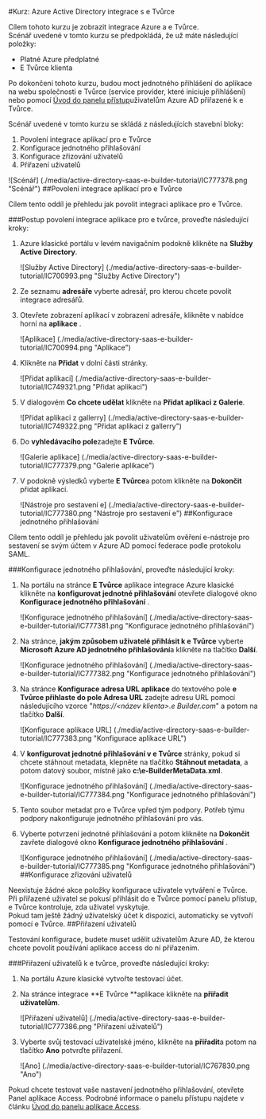 <properties 
    pageTitle="Kurz: Azure Active Directory integrace s e Tvůrce | Microsoft Azure" 
    description="Informace o používání e Tvůrce s Azure Active Directory povolit jednotné přihlašování, automatické vytváření a další!" 
    services="active-directory" 
    authors="jeevansd"  
    documentationCenter="na" 
    manager="femila"/>
<tags 
    ms.service="active-directory" 
    ms.devlang="na" 
    ms.topic="article" 
    ms.tgt_pltfrm="na" 
    ms.workload="identity" 
    ms.date="09/29/2016" 
    ms.author="jeedes" />

#<a name="tutorial-azure-active-directory-integration-with-e-builder"></a>Kurz: Azure Active Directory integrace s e Tvůrce
  
Cílem tohoto kurzu je zobrazit integrace Azure a e Tvůrce.  
Scénář uvedené v tomto kurzu se předpokládá, že už máte následující položky:

-   Platné Azure předplatné
-   E Tvůrce klienta
  
Po dokončení tohoto kurzu, budou moct jednotného přihlášení do aplikace na webu společnosti e Tvůrce (service provider, které iniciuje přihlášení) nebo pomocí [Úvod do panelu přístup](active-directory-saas-access-panel-introduction.md)uživatelům Azure AD přiřazené k e Tvůrce.
  
Scénář uvedené v tomto kurzu se skládá z následujících stavební bloky:

1.  Povolení integrace aplikací pro e Tvůrce
2.  Konfigurace jednotného přihlašování
3.  Konfigurace zřizování uživatelů
4.  Přiřazení uživatelů

![Scénář] (./media/active-directory-saas-e-builder-tutorial/IC777378.png "Scénář")
##<a name="enabling-the-application-integration-for-e-builder"></a>Povolení integrace aplikací pro e Tvůrce
  
Cílem tento oddíl je přehledu jak povolit integraci aplikace pro e Tvůrce.

###<a name="to-enable-the-application-integration-for-e-builder-perform-the-following-steps"></a>Postup povolení integrace aplikace pro e tvůrce, proveďte následující kroky:

1.  Azure klasické portálu v levém navigačním podokně klikněte na **Služby Active Directory**.

    ![Služby Active Directory] (./media/active-directory-saas-e-builder-tutorial/IC700993.png "Služby Active Directory")

2.  Ze seznamu **adresáře** vyberte adresář, pro kterou chcete povolit integrace adresářů.

3.  Otevřete zobrazení aplikací v zobrazení adresáře, klikněte v nabídce horní na **aplikace** .

    ![Aplikace] (./media/active-directory-saas-e-builder-tutorial/IC700994.png "Aplikace")

4.  Klikněte na **Přidat** v dolní části stránky.

    ![Přidat aplikaci] (./media/active-directory-saas-e-builder-tutorial/IC749321.png "Přidat aplikaci")

5.  V dialogovém **Co chcete udělat** klikněte na **Přidat aplikaci z Galerie**.

    ![Přidat aplikaci z gallerry] (./media/active-directory-saas-e-builder-tutorial/IC749322.png "Přidat aplikaci z gallerry")

6.  Do **vyhledávacího pole**zadejte **E Tvůrce**.

    ![Galerie aplikace] (./media/active-directory-saas-e-builder-tutorial/IC777379.png "Galerie aplikace")

7.  V podokně výsledků vyberte **E Tvůrce**a potom klikněte na **Dokončit** přidat aplikaci.

    ![Nástroje pro sestavení e] (./media/active-directory-saas-e-builder-tutorial/IC777380.png "Nástroje pro sestavení e")
##<a name="configuring-single-sign-on"></a>Konfigurace jednotného přihlašování
  
Cílem tento oddíl je přehledu jak povolit uživatelům ověření e-nástroje pro sestavení se svým účtem v Azure AD pomocí federace podle protokolu SAML.

###<a name="to-configure-single-sign-on-perform-the-following-steps"></a>Konfigurace jednotného přihlašování, proveďte následující kroky:

1.  Na portálu na stránce **E Tvůrce** aplikace integrace Azure klasické klikněte na **konfigurovat jednotné přihlašování** otevřete dialogové okno **Konfigurace jednotného přihlašování** .

    ![Konfigurace jednotného přihlašování] (./media/active-directory-saas-e-builder-tutorial/IC777381.png "Konfigurace jednotného přihlašování")

2.  Na stránce, **jakým způsobem uživatelé přihlásit k e Tvůrce** vyberte **Microsoft Azure AD jednotného přihlašování**a klikněte na tlačítko **Další**.

    ![Konfigurace jednotného přihlašování] (./media/active-directory-saas-e-builder-tutorial/IC777382.png "Konfigurace jednotného přihlašování")

3.  Na stránce **Konfigurace adresa URL aplikace** do textového pole **e Tvůrce přihlaste do pole Adresa URL** zadejte adresu URL pomocí následujícího vzorce "*https://\<název klienta\>.e Builder.com*" a potom na tlačítko **Další**.

    ![Konfigurace aplikace URL] (./media/active-directory-saas-e-builder-tutorial/IC777383.png "Konfigurace aplikace URL")

4.  V **konfigurovat jednotné přihlašování v e Tvůrce** stránky, pokud si chcete stáhnout metadata, klepněte na tlačítko **Stáhnout metadata**, a potom datový soubor, místně jako **c:\\e-BuilderMetaData.xml**.

    ![Konfigurace jednotného přihlašování] (./media/active-directory-saas-e-builder-tutorial/IC777384.png "Konfigurace jednotného přihlašování")

5.  Tento soubor metadat pro e Tvůrce vpřed tým podpory. Potřeb týmu podpory nakonfiguruje jednotného přihlašování pro vás.

6.  Vyberte potvrzení jednotné přihlašování a potom klikněte na **Dokončit** zavřete dialogové okno **Konfigurace jednotného přihlašování** .

    ![Konfigurace jednotného přihlašování] (./media/active-directory-saas-e-builder-tutorial/IC777385.png "Konfigurace jednotného přihlašování")
##<a name="configuring-user-provisioning"></a>Konfigurace zřizování uživatelů
  
Neexistuje žádné akce položky konfigurace uživatele vytváření e Tvůrce.  
Při přiřazené uživatel se pokusí přihlásit do e Tvůrce pomocí panelu přístup, e Tvůrce kontroluje, zda uživatel vyskytuje.  
Pokud tam ještě žádný uživatelský účet k dispozici, automaticky se vytvoří pomocí e Tvůrce.
##<a name="assigning-users"></a>Přiřazení uživatelů
  
Testování konfigurace, budete muset udělit uživatelům Azure AD, že kterou chcete povolit používání aplikace access do ní přiřazením.

###<a name="to-assign-users-to-e-builder-perform-the-following-steps"></a>Přiřazení uživatelů k e tvůrce, proveďte následující kroky:

1.  Na portálu Azure klasické vytvořte testovací účet.

2.  Na stránce integrace **E Tvůrce **aplikace klikněte na **přiřadit uživatelům**.

    ![Přiřazení uživatelů] (./media/active-directory-saas-e-builder-tutorial/IC777386.png "Přiřazení uživatelů")

3.  Vyberte svůj testovací uživatelské jméno, klikněte na **přiřadit**a potom na tlačítko **Ano** potvrďte přiřazení.

    ![Ano] (./media/active-directory-saas-e-builder-tutorial/IC767830.png "Ano")
  
Pokud chcete testovat vaše nastavení jednotného přihlašování, otevřete Panel aplikace Access. Podrobné informace o panelu přístupu najdete v článku [Úvod do panelu aplikace Access](active-directory-saas-access-panel-introduction.md).
